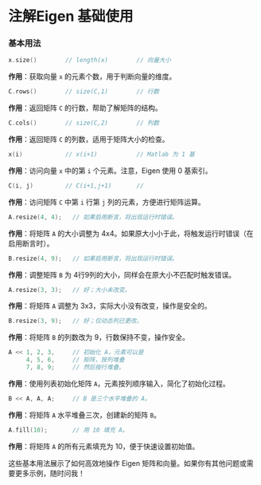 # 注解Eigen 基础使用

### 基本用法

```cpp
x.size()        // length(x)        // 向量大小
```

**作用**：获取向量 `x` 的元素个数，用于判断向量的维度。

```cpp
C.rows()        // size(C,1)        // 行数
```

**作用**：返回矩阵 `C` 的行数，帮助了解矩阵的结构。

```cpp
C.cols()        // size(C,2)        // 列数
```

**作用**：返回矩阵 `C` 的列数，适用于矩阵大小的检查。

```cpp
x(i)            // x(i+1)           // Matlab 为 1 基
```

**作用**：访问向量 `x` 中的第 `i` 个元素。注意，Eigen 使用 0 基索引。

```cpp
C(i, j)         // C(i+1,j+1)       //
```

**作用**：访问矩阵 `C` 中第 `i` 行第 `j` 列的元素，方便进行矩阵运算。

```cpp
A.resize(4, 4);   // 如果启用断言，将出现运行时错误。
```

**作用**：将矩阵 `A` 的大小调整为 4x4。如果原大小小于此，将触发运行时错误（在启用断言时）。

```cpp
B.resize(4, 9);   // 如果启用断言，将出现运行时错误。
```

**作用**：调整矩阵 `B` 为 4行9列的大小，同样会在原大小不匹配时触发错误。

```cpp
A.resize(3, 3);   // 好；大小未改变。
```

**作用**：将矩阵 `A` 调整为 3x3，实际大小没有改变，操作是安全的。

```cpp
B.resize(3, 9);   // 好；仅动态列已更改。
```

**作用**：将矩阵 `B` 的列数改为 9，行数保持不变，操作安全。

```cpp
A << 1, 2, 3,     // 初始化 A，元素可以是
     4, 5, 6,     // 矩阵，按列堆叠
     7, 8, 9;     // 然后按行堆叠。
```

**作用**：使用列表初始化矩阵 `A`，元素按列顺序输入，简化了初始化过程。

```cpp
B << A, A, A;     // B 是三个水平堆叠的 A。
```

**作用**：将矩阵 `A` 水平堆叠三次，创建新的矩阵 `B`。

```cpp
A.fill(10);       // 用 10 填充 A。
```

**作用**：将矩阵 `A` 的所有元素填充为 10，便于快速设置初始值。

这些基本用法展示了如何高效地操作 Eigen 矩阵和向量。如果你有其他问题或需要更多示例，随时问我！

